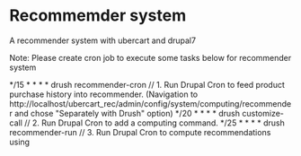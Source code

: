 # Recommemder system
A recommender system with ubercart and drupal7

Note: Please create cron job to execute some tasks below for recommender system

*/15 * * * * drush recommender-cron // 1. Run Drupal Cron to feed product purchase history into recommender. (Navigation to http://localhost/ubercart_rec/admin/config/system/computing/recommender and chose "Separately with Drush" option)
*/20 * * * * drush customize-call // 2. Run Drupal Cron to add a computing command.
*/25 * * * * drush recommender-run // 3. Run Drupal Cron to compute recommendations using